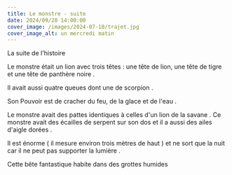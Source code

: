 ```yaml
---
title: Le monstre - suite
date: 2024/09/28 14:00:00
cover_image: /images/2024-07-10/trajet.jpg
cover_image_alt: un mercredi matin
---
```


La suite de  l'histoire

Le monstre était un lion avec trois têtes : une tête de lion, une tête de tigre et une tête de panthère noire .

Il  avait aussi quatre queues dont une de scorpion .

Son Pouvoir est de cracher du feu, de la glace et de l'eau .

Le monstre avait des pattes identiques à celles d'un lion de la savane .
Ce monstre avait des écailles de serpent sur son dos et il a aussi des ailes d'aigle dorées .

Il est énorme ( il mesure environ trois mètres de haut ) et ne sort que la nuit car il ne peut pas supporter la lumière .

Cette bête fantastique habite dans des grottes humides
